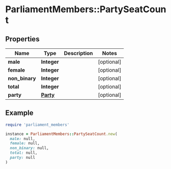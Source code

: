 # ParliamentMembers::PartySeatCount

## Properties

| Name | Type | Description | Notes |
| ---- | ---- | ----------- | ----- |
| **male** | **Integer** |  | [optional] |
| **female** | **Integer** |  | [optional] |
| **non_binary** | **Integer** |  | [optional] |
| **total** | **Integer** |  | [optional] |
| **party** | [**Party**](Party.md) |  | [optional] |

## Example

```ruby
require 'parliament_members'

instance = ParliamentMembers::PartySeatCount.new(
  male: null,
  female: null,
  non_binary: null,
  total: null,
  party: null
)
```

